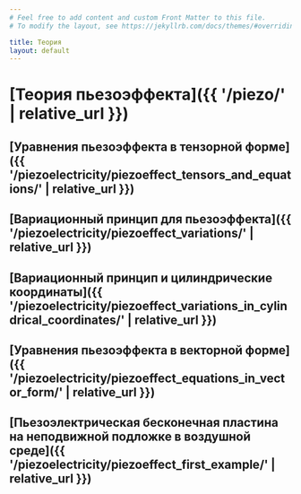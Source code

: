 ```yaml
---
# Feel free to add content and custom Front Matter to this file.
# To modify the layout, see https://jekyllrb.com/docs/themes/#overriding-theme-defaults

title: Теория
layout: default
---
```


# [Теория пьезоэффекта]({{ '/piezo/' | relative_url }})
## [Уравнения пьезоэффекта в тензорной форме]({{ '/piezoelectricity/piezoeffect_tensors_and_equations/' | relative_url }})
## [Вариационный принцип для пьезоэффекта]({{ '/piezoelectricity/piezoeffect_variations/' | relative_url }})
## [Вариационный принцип и цилиндрические координаты]({{ '/piezoelectricity/piezoeffect_variations_in_cylindrical_coordinates/' | relative_url }})
## [Уравнения пьезоэффекта в векторной форме]({{ '/piezoelectricity/piezoeffect_equations_in_vector_form/' | relative_url }})
## [Пьезоэлектрическая бесконечная пластина на неподвижной подложке в воздушной среде]({{ '/piezoelectricity/piezoeffect_first_example/' | relative_url }})

